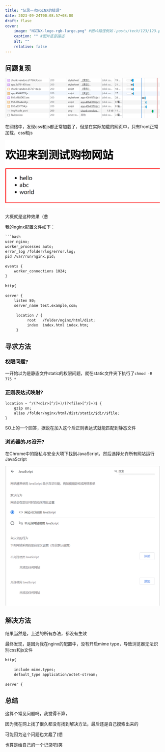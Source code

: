 ```yaml
---
title: "记录一次NGINX的错误"
date: 2023-09-24T00:08:57+08:00
draft: flase
cover:
    image: "NGINX-logo-rgb-large.png" #图片路径例如：posts/tech/123/123.png
    caption: "" #图片底部描述
    alt: ""
    relative: false
---
```



## 问题复现

![](20230924002146.png)

在网络中，发现css和js都正常加载了，但是在实际加载的网页中，只有front正常加载，css和js

![](20230924004023.png)

大概就是这种效果（悲

我的nginx配置文件如下：

```nginx
```bash
user nginx;
worker_processes auto;
error_log /folder/log/error.log;
pid /var/run/nginx.pid;

events {
    worker_connections 1024;
}

http{

server {
    listen 80;
    server_name test.example,com;

     location / {
          root   /folder/nginx/html/dist;
          index  index.html index.htm;
     }
```

## 寻求方法

### 权限问题?
一开始以为是静态文件static的权限问题，就在static文件夹下执行了`chmod -R 775 *`

### 正则表达式映射?

```nginx
location ~ ^/(?<dir>[^/]+)/(?<file>[^/]+)$ {
    gzip on;               
    alias /folder/nginx/html/dist/static/$dir/$file;
}
```

SO上的一个回答，据说在加入这个后正则表达式就能匹配到静态文件


### 浏览器的JS没开?

在Chrome中的隐私与安全大项下找到JavaScript，然后选择允许所有网站运行JavaScript

![](20230924005510.png)

## 解决方法

结果当然是，上述的所有办法，都没有生效

最终发现，是因为我在nginx的配置中，没有开启mime type，导致浏览器无法识别css和js文件

```nginx
http{

    include mime.types;
    default_type application/octet-stream;

server {
```

## 总结

这算个常见问题吗，我觉得不算，

因为我在网上找了很久都没有找到解决方法，最后还是自己摸索出来的

可能因为这个问题也太蠢了(绷

也算是给自己的一个记录吧(笑




